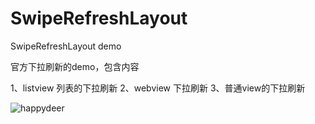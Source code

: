 SwipeRefreshLayout
==================

SwipeRefreshLayout demo

官方下拉刷新的demo，包含内容

   1、listview 列表的下拉刷新
   2、webview 下拉刷新
   3、普通view的下拉刷新


<img src="http://a.hiphotos.baidu.com/image/pic/item/ac4bd11373f08202ca5cf9cc49fbfbedaa641b72.jpg" alt="happydeer">
